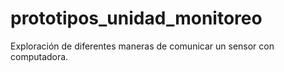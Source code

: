 # prototipos_unidad_monitoreo

Exploración de diferentes maneras de comunicar un sensor con computadora.
